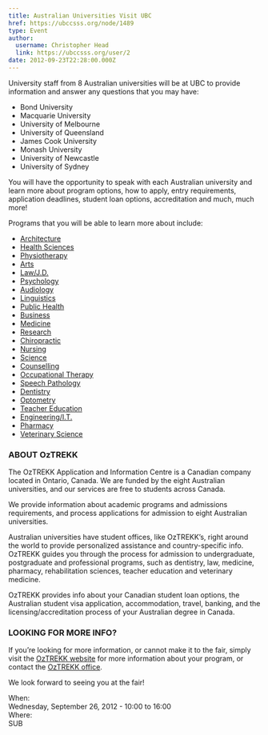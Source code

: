 ```yaml
---
title: Australian Universities Visit UBC 
href: https://ubccsss.org/node/1489
type: Event
author:
  username: Christopher Head
  link: https://ubccsss.org/user/2
date: 2012-09-23T22:28:00.000Z
---
```


<div class="field field-name-body field-type-text-with-summary field-label-hidden"><div class="field-items"><div class="field-item even"><p>University staff from 8 Australian universities will be at UBC to provide information and answer any questions that you may have:</p>
<ul>
<li>Bond University</li>
<li>Macquarie University</li>
<li>University of Melbourne</li>
<li>University of Queensland</li>
<li>James Cook University</li>
<li>Monash University</li>
<li>University of Newcastle</li>
<li>University of Sydney</li>
</ul>
<p>You will have the opportunity to speak with each Australian university and learn more about program options, how to apply, entry requirements, application deadlines, student loan options, accreditation and much, much more!</p>
<p>Programs that you will be able to learn more about include:</p>
<ul>
<li><a href="http://oztrekk.com/programs/architecture/PG/overview.php">Architecture</a></li>
<li><a href="http://oztrekk.com/programs/health_sciences/PG/overview.php">Health Sciences</a></li>
<li><a href="http://oztrekk.com/programs/physio/PG/overview.php">Physiotherapy</a></li>
<li><a href="http://oztrekk.com/programs/arts/PG/overview.php">Arts</a></li>
<li><a href="http://oztrekk.com/programs/law/PG/overview.php">Law/J.D.</a></li>
<li><a href="http://oztrekk.com/programs/psychology/PG/overview.php">Psychology</a></li>
<li><a href="http://oztrekk.com/programs/audiology/PG/overview.php">Audiology</a></li>
<li><a href="http://oztrekk.com/programs/linguistics/PG/overview.php">Linguistics</a></li>
<li><a href="http://oztrekk.com/programs/public_health/PG/overview.php">Public Health</a></li>
<li><a href="http://oztrekk.com/programs/business/PG/overview.php">Business</a></li>
<li><a href="http://oztrekk.com/programs/medicine/PG/overview.php">Medicine</a></li>
<li><a href="http://oztrekk.com/programs/research/PG/overview.php">Research</a></li>
<li><a href="http://oztrekk.com/programs/chiropractic/PG/overview.php">Chiropractic</a></li>
<li><a href="http://oztrekk.com/programs/nursing/PG/overview.php">Nursing</a></li>
<li><a href="http://oztrekk.com/programs/science/PG/overview.php">Science</a></li>
<li><a href="http://oztrekk.com/programs/counselling/PG/overview.php">Counselling</a></li>
<li><a href="http://oztrekk.com/programs/ot/PG/overview.php">Occupational Therapy</a></li>
<li><a href="http://oztrekk.com/programs/speech_pathology/PG/overview.php">Speech Pathology</a></li>
<li><a href="http://oztrekk.com/programs/dentistry/PG/overview.php">Dentistry</a></li>
<li><a href="http://oztrekk.com/programs/optometry/PG/overview.php">Optometry</a></li>
<li><a href="http://oztrekk.com/programs/teacher_ed/PG/overview.php">Teacher Education</a></li>
<li><a href="http://oztrekk.com/programs/eng_it/PG/overview.php">Engineering/I.T.</a></li>
<li><a href="http://oztrekk.com/programs/pharmacy/PG/overview.php">Pharmacy</a></li>
<li><a href="http://oztrekk.com/programs/vet_science/PG/overview.php">Veterinary Science</a></li>
</ul>
<h3>ABOUT OzTREKK</h3>
<p>The OzTREKK Application and Information Centre is a Canadian company located in Ontario, Canada. We are funded by the eight Australian universities, and our services are free to students across Canada.</p>
<p>We provide information about academic programs and admissions requirements, and process applications for admission to eight Australian universities.</p>
<p>Australian universities have student offices, like OzTREKK&#x2019;s, right around the world to provide personalized assistance and country-specific info. OzTREKK guides you through the process for admission to undergraduate, postgraduate and professional programs, such as dentistry, law, medicine, pharmacy, rehabilitation sciences, teacher education and veterinary medicine.</p>
<p>OzTREKK provides info about your Canadian student loan options, the Australian student visa application, accommodation, travel, banking, and the licensing/accreditation process of your Australian degree in Canada.</p>
<h3>LOOKING FOR MORE INFO?</h3>
<p>If you&#x2019;re looking for more information, or cannot make it to the fair, simply visit the <a href="http://oztrekk.com/">OzTREKK website</a> for more information about your program, or contact the <a href="/cdn-cgi/l/email-protection#c8a1a6aea788a7b2bcbaada3a3e6aba7a5">OzTREKK office</a>.</p>
<p>We look forward to seeing you at the fair!</p>
</div></div></div><div class="field field-name-field-dates field-type-datetime field-label-above"><div class="field-label">When:&#xA0;</div><div class="field-items"><div class="field-item even"><span class="date-display-single">Wednesday, September 26, 2012 - <span class="date-display-range"><span class="date-display-start">10:00</span> to <span class="date-display-end">16:00</span></span></span></div></div></div><div class="field field-name-field-location field-type-text field-label-above"><div class="field-label">Where:&#xA0;</div><div class="field-items"><div class="field-item even">SUB</div></div></div>    <footer>
          </footer>